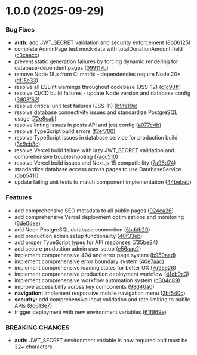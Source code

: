 # 1.0.0 (2025-09-29)


### Bug Fixes

* **auth:** add JWT_SECRET validation and security enforcement ([8b06125](https://github.com/tylerdh12/kylee-bible-blog/commit/8b0612575c46726d7c574d0d870c8cb8e6e91517))
* complete AdminPage test mock data with totalDonationAmount field ([c3caacc](https://github.com/tylerdh12/kylee-bible-blog/commit/c3caacca95263c332cdf6015fc4d2c560e69d0c1))
* prevent static generation failures by forcing dynamic rendering for database-dependent pages ([099117b](https://github.com/tylerdh12/kylee-bible-blog/commit/099117b7d03d5ecc78472ac8746ac34467f7b330))
* remove Node 18.x from CI matrix - dependencies require Node 20+ ([df15e33](https://github.com/tylerdh12/kylee-bible-blog/commit/df15e331a60b61afd35cc94bdad60f29619d0e44))
* resolve all ESLint warnings throughout codebase (JSS-12) ([c1c98ff](https://github.com/tylerdh12/kylee-bible-blog/commit/c1c98ffefffd3680ca8d9d38ce25c913bd24833b))
* resolve CI/CD build failures - update Node version and database config ([3d03f62](https://github.com/tylerdh12/kylee-bible-blog/commit/3d03f6265abae53e32110622c068cbf09d2b3ad0))
* resolve critical unit test failures (JSS-11) ([69fe19e](https://github.com/tylerdh12/kylee-bible-blog/commit/69fe19ef6587f393e88345fd53f5e5b3bb8a5f4e))
* resolve database connectivity issues and standardize PostgreSQL usage ([72e8cab](https://github.com/tylerdh12/kylee-bible-blog/commit/72e8cab95fbe1e40b9afc3b859a87161da640f5f))
* resolve linting issues in posts API and jest config ([a077c4b](https://github.com/tylerdh12/kylee-bible-blog/commit/a077c4b92b0677a22845ce926980ed2849f4fa67))
* resolve TypeScript build errors ([f3ef700](https://github.com/tylerdh12/kylee-bible-blog/commit/f3ef7006f585c0079b69b7eb759b5d59deb7e8b3))
* resolve TypeScript issues in database service for production build ([3c9cb3c](https://github.com/tylerdh12/kylee-bible-blog/commit/3c9cb3c5d5fec83cb6eeccbb96ed1332673bd7c3))
* resolve Vercel build failure with lazy JWT_SECRET validation and comprehensive troubleshooting ([7acc510](https://github.com/tylerdh12/kylee-bible-blog/commit/7acc5101c12ba7c66b8f2af67de8b328a7f990d9))
* resolve Vercel build issues and Next.js 15 compatibility ([7a96d74](https://github.com/tylerdh12/kylee-bible-blog/commit/7a96d7410a3f7c5e1703f2506286431d1b16b193))
* standardize database access across pages to use DatabaseService ([dbb5411](https://github.com/tylerdh12/kylee-bible-blog/commit/dbb541140c07e1f311e0fdad020c7a66899c7b6e))
* update failing unit tests to match component implementation ([44bebeb](https://github.com/tylerdh12/kylee-bible-blog/commit/44bebeb9c77d6983b80d3ec86013ad7b78ea621b))


### Features

* add comprehensive SEO metadata to all public pages ([924ea26](https://github.com/tylerdh12/kylee-bible-blog/commit/924ea26f3f6def7ee688edf5985ced6344f94baa))
* add comprehensive Vercel deployment optimizations and monitoring ([6de0dee](https://github.com/tylerdh12/kylee-bible-blog/commit/6de0dee6b6e75e39cb41a75a8fb2913bc9b301db))
* add Neon PostgreSQL database connection ([5bddb29](https://github.com/tylerdh12/kylee-bible-blog/commit/5bddb293a2650d7f5322fa2882f25786754d69e7))
* add production admin setup functionality ([40f33eb](https://github.com/tylerdh12/kylee-bible-blog/commit/40f33ebb5196465cd78fecc87666aaa33678a514))
* add proper TypeScript types for API responses ([735be84](https://github.com/tylerdh12/kylee-bible-blog/commit/735be84a18104984fffe32c24b7a09470894dcef))
* add secure production admin user setup ([e56aac2](https://github.com/tylerdh12/kylee-bible-blog/commit/e56aac25e3948b7b1d6d394b06b5ecc8976cbd2c))
* implement comprehensive 404 and error page system ([b950aed](https://github.com/tylerdh12/kylee-bible-blog/commit/b950aed7af233f567557f92e87b5391ed69a7411))
* implement comprehensive error boundary system ([40e7aac](https://github.com/tylerdh12/kylee-bible-blog/commit/40e7aac9d323d7ce0b705fa5b11c8eabb7b5ce8f))
* implement comprehensive loading states for better UX ([7d95e26](https://github.com/tylerdh12/kylee-bible-blog/commit/7d95e26a4bfe079e1335f2dbf2ceda5e303b67a0))
* implement comprehensive production deployment workflow ([41cb0e3](https://github.com/tylerdh12/kylee-bible-blog/commit/41cb0e3bb8390ae80cdf39173e22325e027cf42d))
* implement comprehensive workflow automation system ([d304d89](https://github.com/tylerdh12/kylee-bible-blog/commit/d304d894cb570c794d065d3c9bab33ac41a6230b))
* improve accessibility across key components ([98d40a0](https://github.com/tylerdh12/kylee-bible-blog/commit/98d40a03d73cde135ded3b47f77b1b8c205b8ee8))
* **navigation:** implement responsive mobile navigation menu ([2bf540c](https://github.com/tylerdh12/kylee-bible-blog/commit/2bf540cdd7a079e1d2bf41c355ccdc9733fa5de7))
* **security:** add comprehensive input validation and rate limiting to public APIs ([8d613e7](https://github.com/tylerdh12/kylee-bible-blog/commit/8d613e7959ee86aeae4abe0bf6af1dd51034d847))
* trigger deployment with new environment variables ([61f869e](https://github.com/tylerdh12/kylee-bible-blog/commit/61f869e39eba89261a829cd6efda489bb1fad5cc))


### BREAKING CHANGES

* **auth:** JWT_SECRET environment variable is now required and must be 32+ characters
